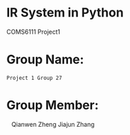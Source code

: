 # IR System in Python
COMS6111 Project1

# Group Name: 
    Project 1 Group 27

# Group Member:
    Qianwen Zheng
    Jiajun Zhang

